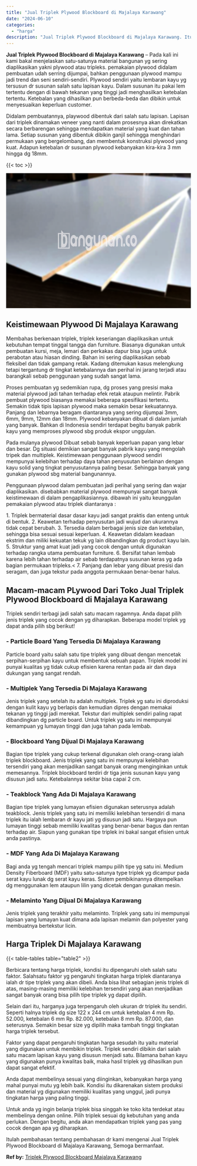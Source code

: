 ```yaml
---
title: "Jual Triplek Plywood Blockboard di Majalaya Karawang"
date: "2024-06-10"
categories: 
  - "harga"
description: "Jual Triplek Plywood Blockboard di Majalaya Karawang. Itulah pembahasan tentang pembahasan dr kami mengenai Jual Triplek Plywood Blockboard di Majalaya Karaw..."
---
```


**Jual Triplek Plywood Blockboard di Majalaya Karawang** – Pada kali ini kami bakal menjelaskan satu-satunya material bangunan yg sering diaplikasikan yakni plywood atau tripleks. pemakaian plywood didalam pembuatan udah serring dijumpai, bahkan penggunaan plywood mampu jadi trend dan seni sendiri-sendiri. Plywood sendiri yaitu lembaran kayu yg tersusun dr susunan salah satu lapisan kayu. Dalam susunan itu pakai lem tertentu dengan di bawah tekanan yang tinggi jadi menghasilkan ketebalan tertentu. Ketebalan yang dihasilkan pun berbeda-beda dan dibikin untuk menyesuaikan keperluan customer.

Didalam pembuatannya, playwood dibentuk dari salah satu lapisan. Lapisan dari triplek dinamakan veneer yang nanti dalam prosesnya akan direkatkan secara berbarengan sehingga mendapatkan material yang kuat dan tahan lama. Setiap susunan yang dibentuk dibikin ganjil sehingga menghindari permukaan yang bergelombang, dan membentuk konstruksi plywood yang kuat. Adapun ketebalan dr susunan plywood kebanyakan kira-kira 3 mm hingga dg 18mm.

{{< toc >}}

![Jual Triplek Plywood Blockboard di Majalaya Karawang](/images/jual-triplek-murah-10.png)

## Keistimewaan Plywood Di Majalaya Karawang

Membahas berkenaan triplek, triplek keseriangan diaplikasikan untuk kebutuhan tempat tinggal tangga dan furniture. Biasanya digunakan untuk pembuatan kursi, meja, lemari dan perkakas dapur bisa juga untuk perabotan atau hiasan dinding. Bahan ini sering diaplikasikan sebab fleksibel dan tidak gampang retak. Kadang ditemukan kasus melengkung tetapi tergantung dr tingkat ketebalannya dan perihal ini jarang terjadi atau barangkali sebab penggunaan yang sudah sangat lama.

Proses pembuatan yg sedemikian rupa, dg proses yang presisi maka material plywood jadi tahan terhadap efek retak ataupun melintir. Pabrik pembuat plywood biasanya memakai beberapa spesifikasi tertentu. Semakin tidak tipis lapisan plywood maka semakin besar kekuatannya. Panjang dan lebarnya beragam diantaranya yang sering dijumpai 3mm, 6mm, 9mm, 12mm dan 18mm. Plywood kebanyakan dibuat di dalam jumlah yang banyak. Bahkan di Indonesia sendiri terdapat begitu banyak pabrik kayu yang memproses plywood sbg produk ekspor unggulan.

Pada mulanya plywood Dibuat sebab banyak keperluan papan yang lebar dan besar. Dg situasi demikian sangat banyak pabrik kayu yang mengolah tripek dan multiplek. Keistimewaan penggunaan plywood sendiri mempunyai kelebihan terhadap daya tahan penyusutan berlainan dengan kayu solid yang tingkat penyusutannya paling besar. Sehingga banyak yang gunakan plywood sbg material bangunannya.

Penggunaan plywood dalam pembuatan jadi perihal yang sering dan wajar diaplikasikan. disebabkan material plywood mempunyai sangat banyak keistimewaan di dalam pengaplikasiannya. dibawah ini yaitu keunggulan pemakaian plywood atau triplek diantaranya :

1\. Triplek bermaterial dasar dasar kayu jadi sangat praktis dan enteng untuk di bentuk. 2. Keawetan terhadap penyusutan jadi wujud dan ukurannya tidak cepat berubah. 3. Tersedia dalam berbagai jenis size dan ketebalan, sehingga bisa sesuai sesuai keperluan. 4. Keawetan didalam keadaan ekstrim dan miliki kekuatan tekuk yg lain dibandingkan dg product kayu lain. 5. Struktur yang amat kuat jadi yang cocok dengan untuk digunakan terhadap rangka utama pembuatan furniture. 6. Bersifat tahan lembab karena lebih tahan terhadap air sebab terdapatnya susunan keras yg ada bagian permukaan tripleks.< 7. Panjang dan lebar yang dibuat presisi dan seragam, dan juga tekstur pada anggota permukaan benar-benar halus.

## Macam-macam PLywood Dari Toko Jual Triplek Plywood Blockboard di Majalaya Karawang

Triplek sendiri terbagi jadi salah satu macam ragamnya. Anda dapat pilih jenis triplek yang cocok dengan yg diharapkan. Beberapa model triplek yg dapat anda pilih sbg berikut!

### \- Particle Board Yang Tersedia Di Majalaya Karawang

Particle board yaitu salah satu tipe triplek yang dibuat dengan mencetak serpihan-serpihan kayu untuk membentuk sebuah papan. Triplek model ini punyai kualitas yg tidak cukup efisien karena rentan pada air dan daya dukungan yang sangat rendah.

### \- Multiplek Yang Tersedia Di Majalaya Karawang

Jenis triplek yang setelah itu adalah multiplek. Triplek yg satu ini diproduksi dengan kulit kayu yg berlapis dan kemudian dipres dengan memakai tekanan yg tinggi jadi merekat. Tekstur dari multiplek sendiri paling rapat dibandingkan dg particle board. Untuk triplek yg satu ini mempunyai kemampuan yg lumayan tinggi dan juga tahan pada lembab.

### \- Blockboard Yang Dijual Di Majalaya Karawang

Bagian tipe triplek yang cukup terkenal digunakan oleh orang-orang ialah triplek blockboard. Jenis triplek yang satu ini mempunyai kelebihan tersendiri yang akan menjadikan sangat banyak orang menginginkan untuk memesannya. Triplek blockboard terdiri dr tiga jenis susunan kayu yang disusun jadi satu. Ketebalannya sekitar bisa capai 2 cm.

### \- Teakblock Yang Ada Di Majalaya Karawang

Bagian tipe triplek yang lumayan efisien digunakan seterusnya adalah teakblock. Jenis triplek yang satu ini memiliki kelebihan tersendiri di mana triplek itu ialah lembaran dr kayu jati yg disusun jadi satu. Hargaya pun lumayan tinggi sebab memiliki kwalitas yang benar-benar bagus dan rentan terhadap air. Siapun yang gunakan tipe triplek ini bakal sangat efisien untuk anda pastinya.

### \- MDF Yang Ada Di Majalaya Karawang

Bagi anda yg tengah mencari triplek mampu pilih tipe yg satu ini. Medium Density Fiberboard (MDF) yaitu satu-satunya type triplek yg dicampur pada serat kayu lunak dg serat kayu keras. Sistem pembikinannya ditempelkan dg menggunakan lem ataupun lilin yang dicetak dengan gunakan mesin.

### \- Melaminto Yang Dijual Di Majalaya Karawang

Jenis triplek yang terakhir yaitu melaminto. Triplek yang satu ini mempunyai lapisan yang lumayan kuat dimana ada lapisan melamin dan polyester yang membuatnya bertekstur licin.

## Harga Triplek Di Majalaya Karawang

{{< table-tables table="table2" >}}

Berbicara tentang harga triplek, kondisi itu dipengaruhi oleh salah satu faktor. Salahsatu faktor yg pengaruhi tingkatan harga triplek diantaranya ialah dr tipe triplek yang akan dibeli. Anda bisa lihat sebagian jenis triplek di atas, masing-masing memiliki kelebihan tersendiri yang akan menjadikan sangat banyak orang bisa pilih tipe triplek yg dapat dipilih.

Selain dari itu, harganya juga terpengaruh oleh ukuran dr triplek itu sendiri. Seperti halnya triplek dg size 122 x 244 cm untuk ketebalan 4 mm Rp. 52.000, ketebalan 6 mm Rp. 82.000, ketebalan 8 mm Rp. 87.000, dan seterusnya. Semakin besar size yg dipilih maka tambah tinggi tingkatan harga triplek tersebut.

Faktor yang dapat pengaruhi tingkatan harga sesudah itu yaitu material yang digunakan untuk membikin triplek. Triplek sendiri dibikin dari salah satu macam lapisan kayu yang disusun menjadi satu. Bilamana bahan kayu yang digunakan punya kwalitas baik, maka hasil triplek yg dihasilkan pun dapat sangat efektif.

Anda dapat membelinya sesuai yang diinginkan, kebanyakan harga yang mahal punyai mutu yg lebih baik. Kondisi itu dikarenakan sistem produksi dan material yg digunakan memiliki kualitas yang unggul, jadi punya tingkatan harga yang paling tinggi.

Untuk anda yg ingin belanja triplek bisa singgah ke toko kita terdekat atau membelinya dengan online. Pilih triplek sesuai dg kebutuhan yang anda perlukan. Dengan begitu, anda akan mendapatkan triplek yang pas yang cocok dengan apa yg diharapkan.

Itulah pembahasan tentang pembahasan dr kami mengenai Jual Triplek Plywood Blockboard di Majalaya Karawang, Semoga bermanfaat.

**Ref by:** [Triplek Plywood Blockboard Majalaya Karawang](https://id.wikipedia.org/wiki/Triplek)
